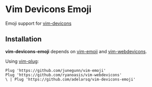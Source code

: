 # Vim Devicons Emoji

Emoji support for [vim-devicons](https://github.com/ryanoasis/vim-devicons)

## Installation

**vim-devicons-emoji** depends on [vim-emoji](https://github.com/junegunn/vim-emoji) and [vim-webdevicons](https://github.com/junegunn/vim-plug).

Using [vim-plug](https://github.com/junegunn/vim-plug):

```
Plug 'https://github.com/junegunn/vim-emoji'
Plug 'https://github.com/ryanoasis/vim-webdevicons'
\ | Plug 'https://github.com/adelarsq/vim-devicons-emoji'

```
